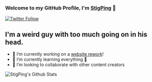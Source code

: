 ### Welcome to my GitHub Profile, I'm [StigPing][website] 👋

[![Twitter Follow](https://img.shields.io/twitter/follow/stigping?color=1DA1F2&logo=twitter&style=for-the-badge)](https://twitter.com/intent/follow?original_referer=https%3A%2F%2Fgithub.com%2Fstigping&screen_name=stigping)

## I'm a weird guy with too much going on in his head.

- 🔭 I’m currently working on a [website rework][website]!
- 🌱 I’m currently learning everything 🤣
- 👯 I’m looking to collaborate with other content creators

<img align="left" alt="StigPing's Github Stats" src="https://github-readme-stats.stigping.vercel.app/api?username=stigping&show_icons=true&hide_border=true" />

[website]: https://flamewatergaming.com
[twitter]: https://twitter.com/stigping
[youtube]: https://youtube.com/c/SPING
[instagram]: https://instagram.com/stigping
[linkedin]: https://linkedin.com/in/stigping